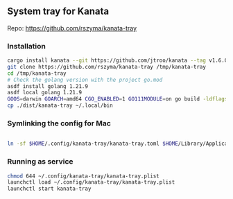 ## System tray for Kanata

Repo: https://github.com/rszyma/kanata-tray

### Installation

```sh
cargo install kanata --git https://github.com/jtroo/kanata --tag v1.6.0-prerelease-3
git clone https://github.com/rszyma/kanata-tray /tmp/kanata-tray
cd /tmp/kanata-tray
# Check the golang version with the project go.mod
asdf install golang 1.21.9
asdf local golang 1.21.9
GOOS=darwin GOARCH=amd64 CGO_ENABLED=1 GO111MODULE=on go build -ldflags "-s -w -X 'main.buildVersion=latest' -X 'main.buildHash=$(git rev-parse HEAD)' -X 'main.buildDate=$(date -u)'" -trimpath -o dist/kanata-tray
cp ./dist/kanata-tray ~/.local/bin
```

### Symlinking the config for Mac

```sh

ln -sf $HOME/.config/kanata-tray/kanata-tray.toml $HOME/Library/Application\ Support/kanata-tray/kanata-tray.toml
```

### Running as service
```sh
chmod 644 ~/.config/kanata-tray/kanata-tray.plist
launchctl load ~/.config/kanata-tray/kanata-tray.plist
launchctl start kanata-tray
```
